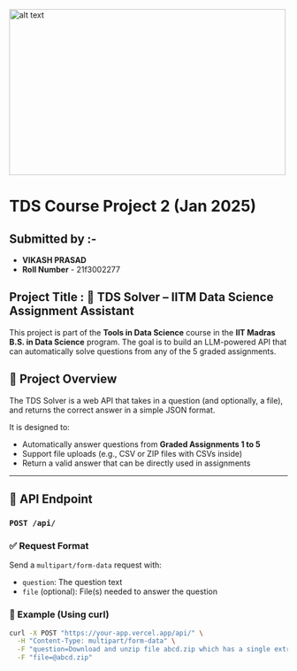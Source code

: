 <img src="https://github.com/user-attachments/assets/a9f996f7-6cbb-468d-8796-409aff63a82e" alt="alt text" width="500" height="300">



# TDS Course Project 2 (Jan 2025)  

## Submitted by :-

- **VIKASH PRASAD**  
- **Roll Number** - 21f3002277

## Project Title : 📘 TDS Solver – IITM Data Science Assignment Assistant
This project is part of the **Tools in Data Science** course in the **IIT Madras B.S. in Data Science** program. The goal is to build an LLM-powered API that can automatically solve questions from any of the 5 graded assignments.

## 🚀 Project Overview

The TDS Solver is a web API that takes in a question (and optionally, a file), and returns the correct answer in a simple JSON format.

It is designed to:
- Automatically answer questions from **Graded Assignments 1 to 5**
- Support file uploads (e.g., CSV or ZIP files with CSVs inside)
- Return a valid answer that can be directly used in assignments

---

## 📌 API Endpoint

### `POST /api/`

### ✅ Request Format

Send a `multipart/form-data` request with:
- `question`: The question text
- `file` (optional): File(s) needed to answer the question

### 🧪 Example (Using curl)

```bash
curl -X POST "https://your-app.vercel.app/api/" \
  -H "Content-Type: multipart/form-data" \
  -F "question=Download and unzip file abcd.zip which has a single extract.csv file inside. What is the value in the \"answer\" column of the CSV file?" \
  -F "file=@abcd.zip"

